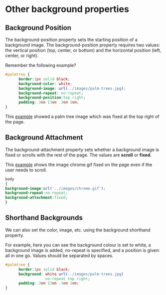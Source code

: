 # Other background properties

## Background Position

The background-position property sets the starting position of a background image. The background-position property requires two values: the vertical position (top, center, or bottom) and the horizontal position (left, center, or right).

Remember the following example?

```css
#palmtree {
      border:1px solid black;
      background-color: white;
      background-image: url(../images/palm-trees.jpg);
      background-repeat: no-repeat;
      background-position:top right;
      padding:.3em 13em .3em 1em;
}
```

This <a href="archives/examples/bgimage5.htm" target="_blank">example</a> showed a palm tree image which was fixed at the top right of the page.


## Background Attachment

The background-attachment property sets whether a background image is fixed or scrolls with the rest of the page. The values are **scroll** or **fixed**.

This <a href="archives/examples/fixedattachment.htm" target="_blank">example</a> shows the image chrome.gif fixed on the page even if the user needs to scroll.

```css
body
{
background-image:url('../images/chrome.gif');
background-repeat:no-repeat;
background-attachment:fixed;
}
```


## Shorthand Backgrounds

We can also set the color, image, etc. using the background shorthand property.

For example, here you can see the background colour is set to white, a background image is added, no-repeat is specified, and a position is given: all in one go. Values should be separated by spaces.

```css
#palmtree {
      border:1px solid black;
      background: white url(../images/palm-trees.jpg)
                  no-repeat top right;
      padding:.3em 13em .3em 1em;
}
```
